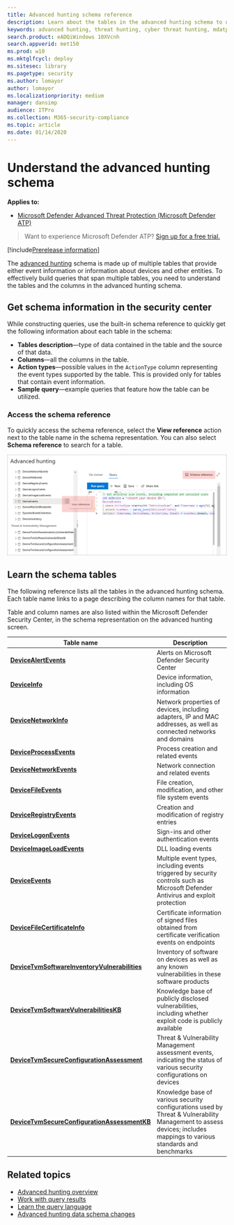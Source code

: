 ```yaml
---
title: Advanced hunting schema reference
description: Learn about the tables in the advanced hunting schema to understand the data you can run threat hunting queries on.
keywords: advanced hunting, threat hunting, cyber threat hunting, mdatp, microsoft defender atp, wdatp search, query, telemetry, schema reference, kusto, table, data
search.product: eADQiWindows 10XVcnh
search.appverid: met150
ms.prod: w10
ms.mktglfcycl: deploy
ms.sitesec: library
ms.pagetype: security
ms.author: lomayor
author: lomayor
ms.localizationpriority: medium
manager: dansimp
audience: ITPro
ms.collection: M365-security-compliance 
ms.topic: article
ms.date: 01/14/2020
---
```


# Understand the advanced hunting schema

**Applies to:**
- [Microsoft Defender Advanced Threat Protection (Microsoft Defender ATP)](https://go.microsoft.com/fwlink/p/?linkid=2069559)

>Want to experience Microsoft Defender ATP? [Sign up for a free trial.](https://www.microsoft.com/microsoft-365/windows/microsoft-defender-atp?ocid=docs-wdatp-advancedhuntingref-abovefoldlink)

[!include[Prerelease information](../../includes/prerelease.md)]

The [advanced hunting](advanced-hunting-overview.md) schema is made up of multiple tables that provide either event information or information about devices and other entities. To effectively build queries that span multiple tables, you need to understand the tables and the columns in the advanced hunting schema.

## Get schema information in the security center
While constructing queries, use the built-in schema reference to quickly get the following information about each table in the schema:

- **Tables description**—type of data contained in the table and the source of that data.
- **Columns**—all the columns in the table.
- **Action types**—possible values in the `ActionType` column representing the event types supported by the table. This is provided only for tables that contain event information.
- **Sample query**—example queries that feature how the table can be utilized.

### Access the schema reference
To quickly access the schema reference, select the **View reference** action next to the table name in the schema representation. You can also select **Schema reference** to search for a table.

![Image showing how to access in-portal schema reference](images/ah-reference.png)

## Learn the schema tables

The following reference lists all the tables in the advanced hunting schema. Each table name links to a page describing the column names for that table.

Table and column names are also listed within the Microsoft Defender Security Center, in the schema representation on the advanced hunting screen.

| Table name | Description |
|------------|-------------|
| **[DeviceAlertEvents](advanced-hunting-devicealertevents-table.md)** | Alerts on Microsoft Defender Security Center |
| **[DeviceInfo](advanced-hunting-deviceinfo-table.md)** | Device information, including OS information |
| **[DeviceNetworkInfo](advanced-hunting-devicenetworkinfo-table.md)** | Network properties of devices, including adapters, IP and MAC addresses, as well as connected networks and domains |
| **[DeviceProcessEvents](advanced-hunting-deviceprocessevents-table.md)** | Process creation and related events |
| **[DeviceNetworkEvents](advanced-hunting-devicenetworkevents-table.md)** | Network connection and related events |
| **[DeviceFileEvents](advanced-hunting-devicefileevents-table.md)** | File creation, modification, and other file system events |
| **[DeviceRegistryEvents](advanced-hunting-deviceregistryevents-table.md)** | Creation and modification of registry entries |
| **[DeviceLogonEvents](advanced-hunting-devicelogonevents-table.md)** | Sign-ins and other authentication events |
| **[DeviceImageLoadEvents](advanced-hunting-deviceimageloadevents-table.md)** | DLL loading events |
| **[DeviceEvents](advanced-hunting-deviceevents-table.md)** | Multiple event types, including events triggered by security controls such as Microsoft Defender Antivirus and exploit protection |
| **[DeviceFileCertificateInfo](advanced-hunting-devicefilecertificateinfo-table.md)** | Certificate information of signed files obtained from certificate verification events on endpoints |
| **[DeviceTvmSoftwareInventoryVulnerabilities](advanced-hunting-devicetvmsoftwareinventoryvulnerabilities-table.md)** | Inventory of software on devices as well as any known vulnerabilities in these software products |
| **[DeviceTvmSoftwareVulnerabilitiesKB ](advanced-hunting-devicetvmsoftwarevulnerabilitieskb-table.md)** | Knowledge base of publicly disclosed vulnerabilities, including whether exploit code is publicly available |
| **[DeviceTvmSecureConfigurationAssessment](advanced-hunting-devicetvmsecureconfigurationassessment-table.md)** | Threat & Vulnerability Management assessment events, indicating the status of various security configurations on devices |
| **[DeviceTvmSecureConfigurationAssessmentKB](advanced-hunting-devicetvmsecureconfigurationassessmentkb-table.md)** | Knowledge base of various security configurations used by Threat & Vulnerability Management to assess devices; includes mappings to various standards and benchmarks |

## Related topics
- [Advanced hunting overview](advanced-hunting-overview.md)
- [Work with query results](advanced-hunting-query-results.md)
- [Learn the query language](advanced-hunting-query-language.md)
- [Advanced hunting data schema changes](https://techcommunity.microsoft.com/t5/microsoft-defender-atp/advanced-hunting-data-schema-changes/ba-p/1043914)
